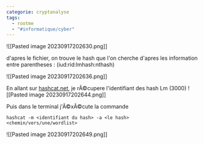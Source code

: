 ```yaml
---
categorie: cryptanalyse
tags:
  - rootme
  - "#informatique/cyber"
---
```

![[Pasted image 20230917202630.png]]

d'apres le fichier, on trouve le hash que l'on cherche d'apres les information entre parentheses : 
(iud:rid:lmhash:nthash)

![[Pasted image 20230917202636.png]]

En allant sur    [hashcat.net](https://hashcat.net/hashcat/), je rÃ©cupere l'identifiant des hash Lm (3000)
![[Pasted image 20230917202644.png]]

Puis dans le terminal j'Ã©xÃ©cute la commande 
```
hashcat -m <identifiant du hash> -a <le hash> <chemin/vers/une/wordlist>
```
![[Pasted image 20230917202649.png]]